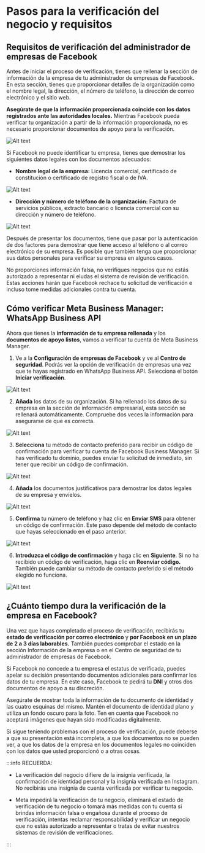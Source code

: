 # Pasos para la verificación del negocio y requisitos

## Requisitos de verificación del administrador de empresas de Facebook
Antes de iniciar el proceso de verificación, tienes que rellenar la sección de información de la empresa de tu administrador de empresas de Facebook. En esta sección, tienes que proporcionar detalles de la organización como el nombre legal, la dirección, el número de teléfono, la dirección de correo electrónico y el sitio web.

**Asegúrate de que la información proporcionada coincide con los datos registrados ante las autoridades locales.** Mientras Facebook pueda verificar tu organización a partir de la información proporcionada, no es necesario proporcionar documentos de apoyo para la verificación.

![Alt text](img/verificacion-del-negocio-01.jpg)

Si Facebook no puede identificar tu empresa, tienes que demostrar los siguientes datos legales con los documentos adecuados:

* **Nombre legal de la empresa:** Licencia comercial, certificado de constitución o certificado de registro fiscal o de IVA.

![Alt text](img/verificacion-del-negocio-02.png)

* **Dirección y número de teléfono de la organización:** Factura de servicios públicos, extracto bancario o licencia comercial con su dirección y número de teléfono.

![Alt text](img/verificacion-del-negocio-03.png)

Después de presentar los documentos, tiene que pasar por la autenticación de dos factores para demostrar que tiene acceso al teléfono o al correo electrónico de su empresa. Es posible que también tenga que proporcionar sus datos personales para verificar su empresa en algunos casos.

No proporciones información falsa, no verifiques negocios que no estás autorizado a representar ni eludas el sistema de revisión de verificación. Estas acciones harán que Facebook rechace tu solicitud de verificación e incluso tome medidas adicionales contra tu cuenta.

## Cómo verificar Meta Business Manager: WhatsApp Business API
Ahora que tienes la **información de tu empresa rellenada** y los **documentos de apoyo listos**, vamos a verificar tu cuenta de Meta Business Manager.

1. Ve a la **Configuración de empresas de Facebook** y ve al **Centro de seguridad**. Podrás ver la opción de verificación de empresas una vez que te hayas registrado en WhatsApp Business API. Selecciona el botón **Iniciar verificación**. 

![Alt text](img/verificacion-del-negocio-04.jpg)

2. **Añada** los datos de su organización. Si ha rellenado los datos de su empresa en la sección de información empresarial, esta sección se rellenará automáticamente. Compruebe dos veces la información para asegurarse de que es correcta.

![Alt text](img/verificacion-del-negocio-05.png)

3. **Selecciona** tu método de contacto preferido para recibir un código de confirmación para verificar tu cuenta de Facebook Business Manager. Si has verificado tu dominio, puedes enviar tu solicitud de inmediato, sin tener que recibir un código de confirmación.

![Alt text](img/verificacion-del-negocio-06.jpg)

4. **Añada** los documentos justificativos para demostrar los datos legales de su empresa y envíelos.

![Alt text](img/verificacion-del-negocio-07.jpg)

5. **Confirma** tu número de teléfono y haz clic en **Enviar SMS** para obtener un código de confirmación. Este paso depende del método de contacto que hayas seleccionado en el paso anterior.

![Alt text](img/verificacion-del-negocio-08.png)

6. **Introduzca el código de confirmación** y haga clic en **Siguiente**. Si no ha recibido un código de verificación, haga clic en **Reenviar código.** También puede cambiar su método de contacto preferido si el método elegido no funciona.

![Alt text](img/verificacion-del-negocio-09.png)

## ¿Cuánto tiempo dura la verificación de la empresa en Facebook?
Una vez que hayas completado el proceso de verificación, recibirás tu **estado de verificación por correo electrónico** y **por Facebook en un plazo de 2 a 3 días laborables.** También puedes comprobar el estado en la sección Información de la empresa o en el Centro de seguridad de tu administrador de empresas de Facebook.

Si Facebook no concede a tu empresa el estatus de verificada, puedes apelar su decisión presentando documentos adicionales para confirmar los datos de tu empresa. En este caso, Facebook te pedirá tu **DNI** y otros dos documentos de apoyo a su discreción.

Asegúrate de mostrar toda la información de tu documento de identidad y las cuatro esquinas del mismo. Mantén el documento de identidad plano y utiliza un fondo oscuro para la foto. Ten en cuenta que Facebook no aceptará imágenes que hayan sido modificadas digitalmente.

Si sigue teniendo problemas con el proceso de verificación, puede deberse a que su presentación está incompleta, a que los documentos no se pueden ver, a que los datos de la empresa en los documentos legales no coinciden con los datos que usted proporcionó o a otras cosas.

:::info RECUERDA:
* La verificación del negocio difiere de la insignia verificada, la confirmación de identidad personal y la insignia verificada en Instagram. No recibirás una insignia de cuenta verificada por verificar tu negocio.

 * Meta impedirá la verificación de tu negocio, eliminará el estado de verificación de tu negocio o tomará más medidas con tu cuenta si brindas información falsa o engañosa durante el proceso de verificación, intentas reclamar responsabilidad y verificar un negocio que no estás autorizado a representar o tratas de evitar nuestros sistemas de revisión de verificaciones.

:::